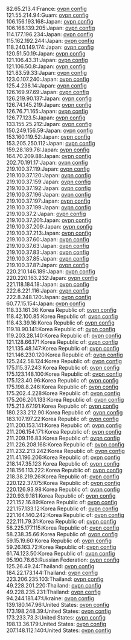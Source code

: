 82.65.213.4:France: [ovpn config](vpn/82_65_213_4.ovpn)  
121.55.214.94:Guam: [ovpn config](vpn/121_55_214_94.ovpn)  
106.156.193.168:Japan: [ovpn config](vpn/106_156_193_168.ovpn)  
106.168.139.205:Japan: [ovpn config](vpn/106_168_139_205.ovpn)  
114.177.196.234:Japan: [ovpn config](vpn/114_177_196_234.ovpn)  
115.162.192.244:Japan: [ovpn config](vpn/115_162_192_244.ovpn)  
118.240.149.174:Japan: [ovpn config](vpn/118_240_149_174.ovpn)  
120.51.50.19:Japan: [ovpn config](vpn/120_51_50_19.ovpn)  
121.106.43.31:Japan: [ovpn config](vpn/121_106_43_31.ovpn)  
121.106.50.8:Japan: [ovpn config](vpn/121_106_50_8.ovpn)  
121.83.59.33:Japan: [ovpn config](vpn/121_83_59_33.ovpn)  
123.0.107.240:Japan: [ovpn config](vpn/123_0_107_240.ovpn)  
125.4.238.14:Japan: [ovpn config](vpn/125_4_238_14.ovpn)  
126.169.97.69:Japan: [ovpn config](vpn/126_169_97_69.ovpn)  
126.219.90.137:Japan: [ovpn config](vpn/126_219_90_137.ovpn)  
126.74.145.219:Japan: [ovpn config](vpn/126_74_145_219.ovpn)  
126.76.71.165:Japan: [ovpn config](vpn/126_76_71_165.ovpn)  
126.77.123.5:Japan: [ovpn config](vpn/126_77_123_5.ovpn)  
133.155.25.212:Japan: [ovpn config](vpn/133_155_25_212.ovpn)  
150.249.156.59:Japan: [ovpn config](vpn/150_249_156_59.ovpn)  
153.160.119.52:Japan: [ovpn config](vpn/153_160_119_52.ovpn)  
153.205.250.112:Japan: [ovpn config](vpn/153_205_250_112.ovpn)  
159.28.189.76:Japan: [ovpn config](vpn/159_28_189_76.ovpn)  
164.70.209.88:Japan: [ovpn config](vpn/164_70_209_88.ovpn)  
202.70.191.17:Japan: [ovpn config](vpn/202_70_191_17.ovpn)  
219.100.37.119:Japan: [ovpn config](vpn/219_100_37_119.ovpn)  
219.100.37.120:Japan: [ovpn config](vpn/219_100_37_120.ovpn)  
219.100.37.159:Japan: [ovpn config](vpn/219_100_37_159.ovpn)  
219.100.37.192:Japan: [ovpn config](vpn/219_100_37_192.ovpn)  
219.100.37.196:Japan: [ovpn config](vpn/219_100_37_196.ovpn)  
219.100.37.197:Japan: [ovpn config](vpn/219_100_37_197.ovpn)  
219.100.37.199:Japan: [ovpn config](vpn/219_100_37_199.ovpn)  
219.100.37.2:Japan: [ovpn config](vpn/219_100_37_2.ovpn)  
219.100.37.201:Japan: [ovpn config](vpn/219_100_37_201.ovpn)  
219.100.37.209:Japan: [ovpn config](vpn/219_100_37_209.ovpn)  
219.100.37.213:Japan: [ovpn config](vpn/219_100_37_213.ovpn)  
219.100.37.60:Japan: [ovpn config](vpn/219_100_37_60.ovpn)  
219.100.37.63:Japan: [ovpn config](vpn/219_100_37_63.ovpn)  
219.100.37.83:Japan: [ovpn config](vpn/219_100_37_83.ovpn)  
219.100.37.85:Japan: [ovpn config](vpn/219_100_37_85.ovpn)  
219.100.37.87:Japan: [ovpn config](vpn/219_100_37_87.ovpn)  
220.210.146.189:Japan: [ovpn config](vpn/220_210_146_189.ovpn)  
220.220.163.232:Japan: [ovpn config](vpn/220_220_163_232.ovpn)  
221.118.184.18:Japan: [ovpn config](vpn/221_118_184_18.ovpn)  
222.6.221.116:Japan: [ovpn config](vpn/222_6_221_116.ovpn)  
222.8.248.120:Japan: [ovpn config](vpn/222_8_248_120.ovpn)  
60.77.15.154:Japan: [ovpn config](vpn/60_77_15_154.ovpn)  
118.33.161.36:Korea Republic of: [ovpn config](vpn/118_33_161_36.ovpn)  
118.42.100.85:Korea Republic of: [ovpn config](vpn/118_42_100_85.ovpn)  
118.43.39.16:Korea Republic of: [ovpn config](vpn/118_43_39_16.ovpn)  
119.18.90.141:Korea Republic of: [ovpn config](vpn/119_18_90_141.ovpn)  
119.203.28.140:Korea Republic of: [ovpn config](vpn/119_203_28_140.ovpn)  
121.128.66.171:Korea Republic of: [ovpn config](vpn/121_128_66_171.ovpn)  
121.135.48.147:Korea Republic of: [ovpn config](vpn/121_135_48_147.ovpn)  
121.146.230.120:Korea Republic of: [ovpn config](vpn/121_146_230_120.ovpn)  
125.242.58.124:Korea Republic of: [ovpn config](vpn/125_242_58_124.ovpn)  
175.115.37.243:Korea Republic of: [ovpn config](vpn/175_115_37_243.ovpn)  
175.123.148.100:Korea Republic of: [ovpn config](vpn/175_123_148_100.ovpn)  
175.123.40.96:Korea Republic of: [ovpn config](vpn/175_123_40_96.ovpn)  
175.198.8.246:Korea Republic of: [ovpn config](vpn/175_198_8_246.ovpn)  
175.202.4.228:Korea Republic of: [ovpn config](vpn/175_202_4_228.ovpn)  
175.206.201.133:Korea Republic of: [ovpn config](vpn/175_206_201_133.ovpn)  
175.213.67.191:Korea Republic of: [ovpn config](vpn/175_213_67_191.ovpn)  
180.233.212.90:Korea Republic of: [ovpn config](vpn/180_233_212_90.ovpn)  
183.107.197.22:Korea Republic of: [ovpn config](vpn/183_107_197_22.ovpn)  
211.200.153.141:Korea Republic of: [ovpn config](vpn/211_200_153_141.ovpn)  
211.206.154.171:Korea Republic of: [ovpn config](vpn/211_206_154_171.ovpn)  
211.209.116.83:Korea Republic of: [ovpn config](vpn/211_209_116_83.ovpn)  
211.226.208.168:Korea Republic of: [ovpn config](vpn/211_226_208_168.ovpn)  
211.232.213.242:Korea Republic of: [ovpn config](vpn/211_232_213_242.ovpn)  
211.41.196.206:Korea Republic of: [ovpn config](vpn/211_41_196_206.ovpn)  
218.147.35.123:Korea Republic of: [ovpn config](vpn/218_147_35_123.ovpn)  
218.156.113.222:Korea Republic of: [ovpn config](vpn/218_156_113_222.ovpn)  
218.38.219.26:Korea Republic of: [ovpn config](vpn/218_38_219_26.ovpn)  
220.122.37.175:Korea Republic of: [ovpn config](vpn/220_122_37_175.ovpn)  
220.126.93.98:Korea Republic of: [ovpn config](vpn/220_126_93_98.ovpn)  
220.93.9.181:Korea Republic of: [ovpn config](vpn/220_93_9_181.ovpn)  
221.152.16.89:Korea Republic of: [ovpn config](vpn/221_152_16_89.ovpn)  
221.157.133.12:Korea Republic of: [ovpn config](vpn/221_157_133_12.ovpn)  
221.164.140.242:Korea Republic of: [ovpn config](vpn/221_164_140_242.ovpn)  
222.111.79.31:Korea Republic of: [ovpn config](vpn/222_111_79_31.ovpn)  
58.225.177.115:Korea Republic of: [ovpn config](vpn/58_225_177_115.ovpn)  
58.238.35.66:Korea Republic of: [ovpn config](vpn/58_238_35_66.ovpn)  
59.15.19.60:Korea Republic of: [ovpn config](vpn/59_15_19_60.ovpn)  
59.26.163.72:Korea Republic of: [ovpn config](vpn/59_26_163_72.ovpn)  
61.74.123.50:Korea Republic of: [ovpn config](vpn/61_74_123_50.ovpn)  
95.190.78.63:Russian Federation: [ovpn config](vpn/95_190_78_63.ovpn)  
125.26.49.24:Thailand: [ovpn config](vpn/125_26_49_24.ovpn)  
184.22.173.144:Thailand: [ovpn config](vpn/184_22_173_144.ovpn)  
223.206.235.103:Thailand: [ovpn config](vpn/223_206_235_103.ovpn)  
49.228.201.220:Thailand: [ovpn config](vpn/49_228_201_220.ovpn)  
49.228.235.231:Thailand: [ovpn config](vpn/49_228_235_231.ovpn)  
94.244.181.47:Ukraine: [ovpn config](vpn/94_244_181_47.ovpn)  
139.180.147.96:United States: [ovpn config](vpn/139_180_147_96.ovpn)  
173.198.248.39:United States: [ovpn config](vpn/173_198_248_39.ovpn)  
173.233.73.3:United States: [ovpn config](vpn/173_233_73_3.ovpn)  
198.13.36.179:United States: [ovpn config](vpn/198_13_36_179.ovpn)  
207.148.112.140:United States: [ovpn config](vpn/207_148_112_140.ovpn)  
